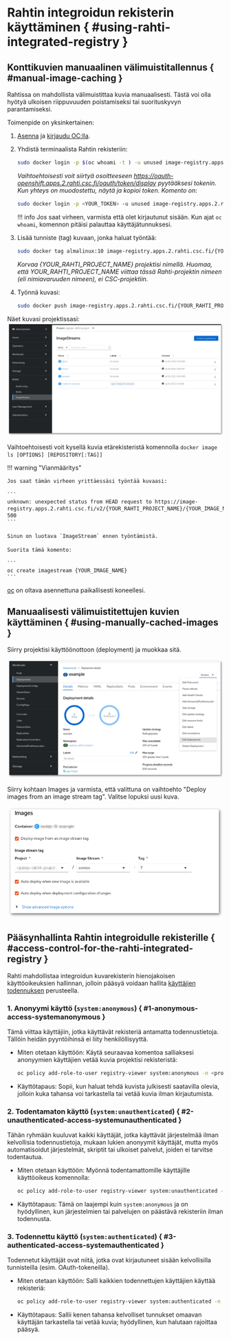 # Rahtin integroidun rekisterin käyttäminen { #using-rahti-integrated-registry }

## Konttikuvien manuaalinen välimuistitallennus { #manual-image-caching }

Rahtissa on mahdollista välimuistittaa kuvia manuaalisesti. Tästä voi olla hyötyä ulkoisen riippuvuuden poistamiseksi tai suorituskyvyn parantamiseksi.

Toimenpide on yksinkertainen:

1. [Asenna](../usage/cli.md#the-command-line-tools-page-in-the-rahti-web-ui) ja [kirjaudu OC:lla](../usage/cli.md#the-command-line-tools-page-in-the-rahti-web-ui).

1. Yhdistä terminaalista Rahtin rekisteriin:
    ```sh
    sudo docker login -p $(oc whoami -t ) -u unused image-registry.apps.2.rahti.csc.fi
    ```

    _Vaihtoehtoisesti voit siirtyä osoitteeseen <https://oauth-openshift.apps.2.rahti.csc.fi/oauth/token/display> pyytääksesi tokenin. Kun yhteys on muodostettu, näytä ja kopioi token. Komento on:_

    ```sh
    sudo docker login -p <YOUR_TOKEN> -u unused image-registry.apps.2.rahti.csc.fi
    ```

    !!! info
        Jos saat virheen, varmista että olet kirjautunut sisään. Kun ajat `oc whoami`, komennon pitäisi palauttaa käyttäjätunnuksesi.

2. Lisää tunniste (tag) kuvaan, jonka haluat työntää:
   ```sh
   sudo docker tag almalinux:10 image-registry.apps.2.rahti.csc.fi/{YOUR_RAHTI_PROJECT_NAME}/almalinux:<tag>
   ```
   _Korvaa {YOUR_RAHTI_PROJECT_NAME} projektisi nimellä._
   _Huomaa, että YOUR_RAHTI_PROJECT_NAME viittaa tässä Rahti-projektin nimeen (eli nimiavaruuden nimeen), ei CSC-projektiin._

4. Työnnä kuvasi:
   ```sh
   sudo docker push image-registry.apps.2.rahti.csc.fi/{YOUR_RAHTI_PROJECT_NAME}/almalinux:<tag>
   ```

Näet kuvasi projektissasi:
![Image Streams](../../img/image_streams_rahti4.png)

Vaihtoehtoisesti voit kysellä kuvia etärekisteristä komennolla `docker image ls [OPTIONS] [REPOSITORY[:TAG]]`

!!! warning "Vianmääritys"

    Jos saat tämän virheen yrittäessäsi työntää kuvaasi:

    ```
    unknown: unexpected status from HEAD request to https://image-registry.apps.2.rahti.csc.fi/v2/{YOUR_RAHTI_PROJECT_NAME}/{YOUR_IMAGE_NAME}/manifests/sha256:834e7b0d913dd73e8616810c2c3a199cd8a3618e981f75eea235e0920d601ce4: 500
    ```

    Sinun on luotava `ImageStream` ennen työntämistä.

    Suorita tämä komento:

    ```
    oc create imagestream {YOUR_IMAGE_NAME}
    ```

[oc](../usage/cli.md) on oltava asennettuna paikallisesti koneellesi.

## Manuaalisesti välimuistitettujen kuvien käyttäminen { #using-manually-cached-images }

Siirry projektisi käyttöönottoon (deployment) ja muokkaa sitä.

![Muokkaa käyttöönottoa](../../img/edit_deployment.png)

Siirry kohtaan Images ja varmista, että valittuna on vaihtoehto "Deploy images from an image stream tag".
Valitse lopuksi uusi kuva.

![Käytä välimuistissa olevaa kuvaa](../../img/use_cached_image.png)

## Pääsynhallinta Rahtin integroidulle rekisterille { #access-control-for-the-rahti-integrated-registry }

Rahti mahdollistaa integroidun kuvarekisterin hienojakoisen käyttöoikeuksien hallinnan, jolloin pääsyä voidaan hallita [käyttäjien todennuksen](https://docs.openshift.com/container-platform/4.15/authentication/understanding-authentication.html) perusteella.

### 1. Anonyymi käyttö (`system:anonymous`) { #1-anonymous-access-systemanonymous }

Tämä viittaa käyttäjiin, jotka käyttävät rekisteriä antamatta todennustietoja. Tällöin heidän pyyntöihinsä ei liity henkilöllisyyttä.

- Miten otetaan käyttöön: Käytä seuraavaa komentoa salliaksesi anonyymien käyttäjien vetää kuvia projektisi rekisteristä:
  ```bash
  oc policy add-role-to-user registry-viewer system:anonymous -n <project>
  ```
- Käyttötapaus: Sopii, kun haluat tehdä kuvista julkisesti saatavilla olevia, jolloin kuka tahansa voi tarkastella tai vetää kuvia ilman kirjautumista.

### 2. Todentamaton käyttö (`system:unauthenticated`) { #2-unauthenticated-access-systemunauthenticated }

Tähän ryhmään kuuluvat kaikki käyttäjät, jotka käyttävät järjestelmää ilman kelvollisia todennustietoja, mukaan lukien anonyymit käyttäjät, mutta myös automatisoidut järjestelmät, skriptit tai ulkoiset palvelut, joiden ei tarvitse todentautua.

- Miten otetaan käyttöön: Myönnä todentamattomille käyttäjille käyttöoikeus komennolla:
  ```bash
  oc policy add-role-to-user registry-viewer system:unauthenticated -n <project>
  ```
- Käyttötapaus: Tämä on laajempi kuin `system:anonymous` ja on hyödyllinen, kun järjestelmien tai palvelujen on päästävä rekisteriin ilman todennusta.

### 3. Todennettu käyttö (`system:authenticated`) { #3-authenticated-access-systemauthenticated }

Todennetut käyttäjät ovat niitä, jotka ovat kirjautuneet sisään kelvollisilla tunnisteilla (esim. OAuth-tokeneilla).

- Miten otetaan käyttöön: Salli kaikkien todennettujen käyttäjien käyttää rekisteriä:
  ```bash
  oc policy add-role-to-user registry-viewer system:authenticated -n <project>
  ```
- Käyttötapaus: Sallii kenen tahansa kelvolliset tunnukset omaavan käyttäjän tarkastella tai vetää kuvia; hyödyllinen, kun halutaan rajoittaa pääsyä.